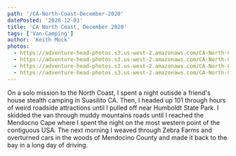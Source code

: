 ```yaml
---
path: '/CA-North-Coast-December-2020'
datePosted: '2020-12-01'
title: 'CA North Coast, December 2020'
tags: ['Van-Camping']
author: 'Keith Mock'
photos:
  - https://adventure-head-photos.s3.us-west-2.amazonaws.com/CA-North-Coast-Dec-2020/22D92A56-2EC4-4E23-8BD0-AD4D79DAC7A9.jpg
  - https://adventure-head-photos.s3.us-west-2.amazonaws.com/CA-North-Coast-Dec-2020/IMG_0080.JPG
  - https://adventure-head-photos.s3.us-west-2.amazonaws.com/CA-North-Coast-Dec-2020/IMG_0088.JPG
  - https://adventure-head-photos.s3.us-west-2.amazonaws.com/CA-North-Coast-Dec-2020/IMG_0123.JPG
---
```


On a solo mission to the North Coast, I spent a night outisde a friend's house stealth camping in Suasilito CA. Then, I headed up 101 through hours of weird roadside attractions until I pulled off near Humboldt State Park. I skidded the van through muddy mountains roads until I reached the Mendocno Cape where I spent the night on the most western point of the contiguous USA. The next morning I weaved through Zebra Farms and overturned cars in the woods of Mendocino County and made it back to the bay in a long day of driving.
